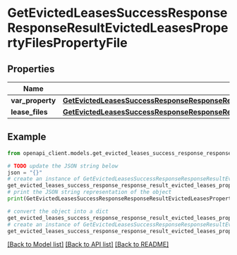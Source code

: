 # GetEvictedLeasesSuccessResponseResponseResultEvictedLeasesPropertyFilesPropertyFile


## Properties

Name | Type | Description | Notes
------------ | ------------- | ------------- | -------------
**var_property** | [**GetEvictedLeasesSuccessResponseResponseResultEvictedLeasesPropertyFilesPropertyFileProperty**](GetEvictedLeasesSuccessResponseResponseResultEvictedLeasesPropertyFilesPropertyFileProperty.md) |  | 
**lease_files** | [**GetEvictedLeasesSuccessResponseResponseResultEvictedLeasesPropertyFilesPropertyFileLeaseFiles**](GetEvictedLeasesSuccessResponseResponseResultEvictedLeasesPropertyFilesPropertyFileLeaseFiles.md) |  | 

## Example

```python
from openapi_client.models.get_evicted_leases_success_response_response_result_evicted_leases_property_files_property_file import GetEvictedLeasesSuccessResponseResponseResultEvictedLeasesPropertyFilesPropertyFile

# TODO update the JSON string below
json = "{}"
# create an instance of GetEvictedLeasesSuccessResponseResponseResultEvictedLeasesPropertyFilesPropertyFile from a JSON string
get_evicted_leases_success_response_response_result_evicted_leases_property_files_property_file_instance = GetEvictedLeasesSuccessResponseResponseResultEvictedLeasesPropertyFilesPropertyFile.from_json(json)
# print the JSON string representation of the object
print(GetEvictedLeasesSuccessResponseResponseResultEvictedLeasesPropertyFilesPropertyFile.to_json())

# convert the object into a dict
get_evicted_leases_success_response_response_result_evicted_leases_property_files_property_file_dict = get_evicted_leases_success_response_response_result_evicted_leases_property_files_property_file_instance.to_dict()
# create an instance of GetEvictedLeasesSuccessResponseResponseResultEvictedLeasesPropertyFilesPropertyFile from a dict
get_evicted_leases_success_response_response_result_evicted_leases_property_files_property_file_from_dict = GetEvictedLeasesSuccessResponseResponseResultEvictedLeasesPropertyFilesPropertyFile.from_dict(get_evicted_leases_success_response_response_result_evicted_leases_property_files_property_file_dict)
```
[[Back to Model list]](../README.md#documentation-for-models) [[Back to API list]](../README.md#documentation-for-api-endpoints) [[Back to README]](../README.md)


